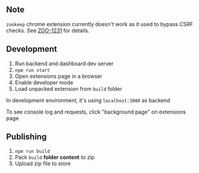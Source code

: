 ## Note

`zookeep` chrome extension currently doesn't work as it used to bypass CSRF checks. See [ZOO-1231](https://stratakk.atlassian.net/browse/ZOO-1231) for details.

## Development

1. Run backend and dashboard dev server
2. `npm run start`
3. Open extensions page in a browser
4. Enable developer mode
5. Load unpacked extension from `build` folder

In development environment, it's using `localhost:3000` as backend

To see console log and requests, click "background page" on extensions page

## Publishing

1. `npm run build`
2. Pack `build` **folder content** to zip
3. Upload zip file to store
